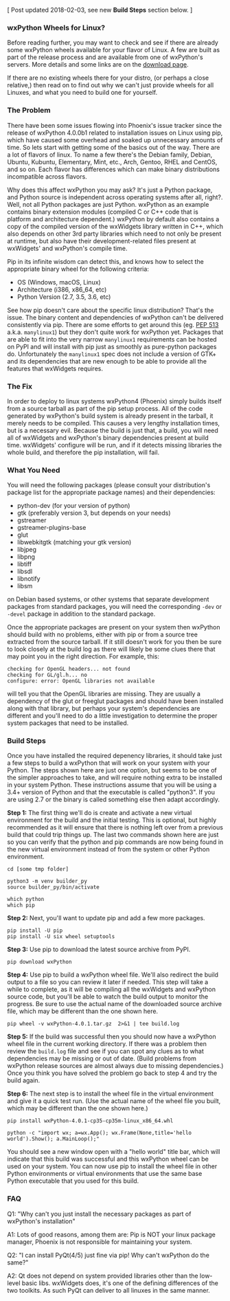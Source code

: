 <!--
.. title: Building wxPython for Linux via Pip
.. slug: 2017-08-17-builds-for-linux-with-pip
.. author: Mesalu and Robin
.. date: 2017-08-17 19:14:19 UTC
.. tags: Build, Linux
.. category: Blog
.. link: 
.. description: 
.. type: text
-->

[ Post updated 2018-02-03, see new **Build Steps** section below. ]

### wxPython Wheels for Linux?

Before reading further, you may want to check and see if there are already
some wxPython wheels available for your flavor of Linux. A few are built as
part of the release process and are available from one of wxPython's
servers. More details and some links are on the 
[download page](/pages/downloads/).

If there are no existing wheels there for your distro, (or perhaps a close
relative,) then read on to find out why we can't just provide wheels for
all Linuxes, and what you need to build one for yourself.


### The Problem

There have been some issues flowing into Phoenix's issue tracker since the
release of wxPython 4.0.0b1 related to installation issues on Linux using
pip, which have caused some overhead and soaked up unnecessary amounts of
time. So lets start with getting some of the basics out of the way. There
are a lot of flavors of linux. To name a few there's the Debian family,
Debian, Ubuntu, Kubuntu, Elementary, Mint, etc., Arch, Gentoo, RHEL and CentOS,
and so on. Each flavor has differences which can make binary distributions
incompatible across flavors.

Why does this affect wxPython you may ask? It's just a Python package, and
Python source is independent across operating systems after all, right?.
Well, not all Python packages are just Python. wxPython as an example
contains binary extension modules (compiled C or C++ code that is platform
and architecture dependent.)  wxPython by default also contains a copy of
the compiled version of the wxWidgets library written in C++, which also
depends on other 3rd party libraries which need to not only be present at
runtime, but also have their development-related files present at
wxWidgets' and wxPython's compile time.

Pip in its infinite wisdom can detect this, and knows how to select the
appropriate binary wheel for the following criteria:

- OS (Windows, macOS, Linux)
- Architecture (i386, x86_64, etc)
- Python Version (2.7, 3.5, 3.6, etc)

See how pip doesn't care about the specific linux distribution? That's the
issue. The binary content and dependencies of wxPython can't be delivered
consistently via pip. There are some efforts to get around this (eg.  [PEP
513](https://www.python.org/dev/peps/pep-0513/) a.k.a. `manylinux1`) but
they don't quite work for wxPython yet. Packages that are able to fit into
the very narrow `manylinux1` requirements can be hosted on PyPI and will
install with pip just as smoothly as pure-python packages do. Unfortunately
the `manylinux1` spec does not include a version of GTK+ and its
dependencies that are new enough to be able to provide all the features
that wxWidgets requires.


### The Fix

In order to deploy to linux systems wxPython4 (Phoenix) simply builds
itself from a source tarball as part of the pip setup process. All of the
code generated by wxPython's build system is already present in the
tarball, it merely needs to be compiled. This causes a very lengthy
installation times, but is a necessary evil. Because the build is just
that, a build, you will need all of wxWidgets and wxPython's binary
dependencies present at build time. wxWidgets' configure will be run, and
if it detects missing libraries the whole build, and therefore the pip
installation, will fail.


### What You Need

You will need the following packages (please consult your distribution's
package list for the appropriate package names) and their dependencies:

- python-dev (for your version of python)
- gtk (preferably version 3, but depends on your needs)
- gstreamer 
- gstreamer-plugins-base
- glut
- libwebkitgtk (matching your gtk version)
- libjpeg
- libpng
- libtiff
- libsdl
- libnotify
- libsm


on Debian based systems, or other systems that separate development
packages from standard packages, you will need the corresponding `-dev` or
`-devel` package in addition to the standard package.

Once the appropriate packages are present on your system then wxPython
should build with no problems, either with pip or from a source tree
extracted from the source tarball. If it still doesn't work for you then be
sure to look closely at the build log as there will likely be some clues
there that may point you in the right direction.  For example, this:

```
checking for OpenGL headers... not found
checking for GL/gl.h... no
configure: error: OpenGL libraries not available
```

will tell you that the OpenGL libraries are missing. They are usually a
dependency of the glut or freeglut packages and should have been installed
along with that library, but perhaps your system's dependencies are
different and you'll need to do a little investigation to determine the
proper system packages that need to be installed.


### Build Steps

Once you have installed the required depenency libraries, it should take
just a few steps to build a wxPython that will work on your system with
your Python. The steps shown here are just one option, but seems to be one
of the simpler approaches to take, and will require nothing extra to be
installed in your system Python. These instructions assume that you will be
using a 3.4+ version of Python and that the executable is called "python3".
If you are using 2.7 or the binary is called something else then adapt
accordingly.

**Step 1:** The first thing we'll do is create and activate a new virtual
environment for the build and the initial testing. This is optional, but
highly recommended as it will ensure that there is nothing left over from a
previous build that could trip things up. The last two commands shown here
are just so you can verify that the python and pip commands are now being
found in the new virtual environment instead of from the system or other
Python environment.

```
cd [some tmp folder]

python3 -m venv builder_py
source builder_py/bin/activate

which python
which pip
```

**Step 2:** Next, you'll want to update pip and add a few more packages.

```
pip install -U pip
pip install -U six wheel setuptools
```


**Step 3:** Use pip to download the latest source archive from PyPI.

```
pip download wxPython
```

**Step 4:** Use pip to build a wxPython wheel file. We'll also redirect the
build output to a file so you can review it later if needed. This step will
take a while to complete, as it will be compiling all the wxWidgets and
wxPython source code, but you'll be able to watch the build output to
monitor the progress. Be sure to use the actual name of the downloaded
source archive file, which may be different than the one shown here.

```
pip wheel -v wxPython-4.0.1.tar.gz  2>&1 | tee build.log
```

**Step 5:** If the build was successful then you should now have a wxPython
wheel file in the current working directory. If there was a problem then
review the `build.log` file and see if you can spot any clues as to what
dependencies may be missing or out of date. (Build problems from wxPython
release sources are almost always due to missing dependencies.) Once you
think you have solved the problem go back to step 4 and try the build
again.

**Step 6:** The next step is to install the wheel file in the virtual
environment and give it a quick test run. (Use the actual name of the wheel
file you built, which may be different than the one shown here.)

```
pip install wxPython-4.0.1-cp35-cp35m-linux_x86_64.whl

python -c "import wx; a=wx.App(); wx.Frame(None,title='hello world').Show(); a.MainLoop();"
```

You should see a new window open with a "hello world" title bar, which will
indicate that this build was successful and this wxPython wheel can be used
on your system. You can now use pip to install the wheel file in other
Python environments or virtual environments that use the same base Python
executable that you used for this build.


### FAQ

Q1: "Why can't you just install the necessary packages as part of
wxPython's installation"

A1: Lots of good reasons, among them are: Pip is NOT your linux package
manager, Phoenix is not responsible for maintaining your system.


Q2: "I can install PyQt(4/5) just fine via pip! Why can't wxPython do the
same?"

A2: Qt does not depend on system provided libraries other than the low-
level basic libs. wxWidgets does, it's one of the defining differences of
the two toolkits. As such PyQt can deliver to all linuxes in the same
manner.

